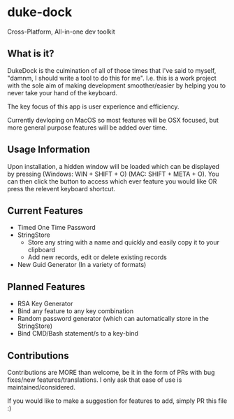 # duke-dock
Cross-Platform, All-in-one dev toolkit

## What is it?
DukeDock is the culmination of all of those times that I've said to myself, "damnm, I should write a tool to do this for me". 
I.e. this is a work project with the sole aim of making development smoother/easier by helping you to never take your hand of the keyboard.

The key focus of this app is user experience and efficiency.

Currently devloping on MacOS so most features will be OSX focused, but more general purpose features will be added over time.

## Usage Information
Upon installation, a hidden window will be loaded which can be displayed by pressing (Windows: WIN + SHIFT + O) (MAC: SHIFT + META + O).
You can then click the button to access which ever feature you would like OR press the relevent keyboard shortcut.

## Current Features
- Timed One Time Password
- StringStore
  - Store any string with a name and quickly and easily copy it to your clipboard 
  - Add new records, edit or delete existing records
- New Guid Generator (In a variety of formats)


## Planned Features
- RSA Key Generator 
- Bind any feature to any key combination
- Random password generator (which can automatically store in the StringStore)
- Bind CMD/Bash statement/s to a key-bind

## Contributions
Contributions are MORE than welcome, be it in the form of PRs with bug fixes/new features/translations.
I only ask that ease of use is maintained/considered. 

If you would like to make a suggestion for features to add, simply PR this file :)

